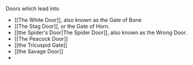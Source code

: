 Doors which lead into 
- [[The White Door]], also known as the Gate of Bone
- [[The Stag Door]], or the Gate of Horn.
- [[the Spider's Door|The Spider Door]], also known as the Wrong Door.
- [[The Peacock Door]]
- [[the Tricuspid Gate]]
- [[the Savage Door]]
- 